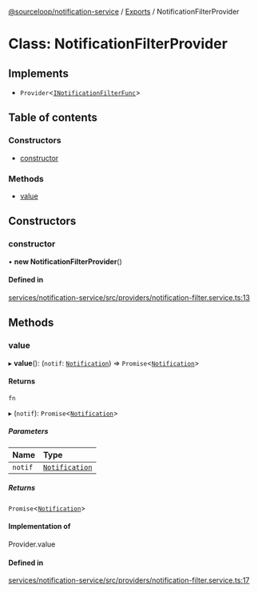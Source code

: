 [@sourceloop/notification-service](../README.md) / [Exports](../modules.md) / NotificationFilterProvider

# Class: NotificationFilterProvider

## Implements

- `Provider`<[`INotificationFilterFunc`](../modules.md#inotificationfilterfunc)\>

## Table of contents

### Constructors

- [constructor](NotificationFilterProvider.md#constructor)

### Methods

- [value](NotificationFilterProvider.md#value)

## Constructors

### constructor

• **new NotificationFilterProvider**()

#### Defined in

[services/notification-service/src/providers/notification-filter.service.ts:13](https://github.com/sourcefuse/loopback4-microservice-catalog/blob/089fc2dc0/services/notification-service/src/providers/notification-filter.service.ts#L13)

## Methods

### value

▸ **value**(): (`notif`: [`Notification`](Notification.md)) => `Promise`<[`Notification`](Notification.md)\>

#### Returns

`fn`

▸ (`notif`): `Promise`<[`Notification`](Notification.md)\>

##### Parameters

| Name | Type |
| :------ | :------ |
| `notif` | [`Notification`](Notification.md) |

##### Returns

`Promise`<[`Notification`](Notification.md)\>

#### Implementation of

Provider.value

#### Defined in

[services/notification-service/src/providers/notification-filter.service.ts:17](https://github.com/sourcefuse/loopback4-microservice-catalog/blob/089fc2dc0/services/notification-service/src/providers/notification-filter.service.ts#L17)

